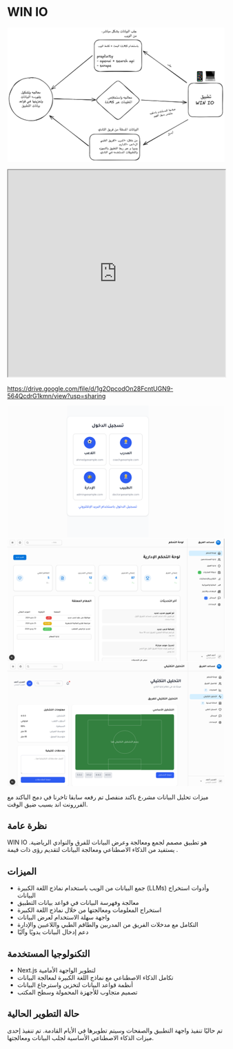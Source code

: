 # WIN IO 

![WIN IO Workflow](/public/images/winio-flow.png)

<iframe 
  src="https://drive.google.com/file/d/1g2OpcodOn28FcntUGN9-564QcdrG1kmn/preview" 
  width="100%" 
  height="480" 
  allow="autoplay"
></iframe>

https://drive.google.com/file/d/1g2OpcodOn28FcntUGN9-564QcdrG1kmn/view?usp=sharing


![WIN IO demo](/public/images/a0.png)
![WIN IO demo](/public/images/a1.png)
![WIN IO demo](/public/images/a2.png)



ميزات تحليل البيانات مشر،ع باكند منفصل تم رفعه سابقا تاخرنا في دمج الباكند مع الفررونت اند بسبب ضيق الوقت.

## نظرة عامة

 WIN IO هو تطبيق مصمم لجمع ومعالجة وعرض البيانات للفرق والنوادي الرياضية. يستفيد من الذكاء الاصطناعي ومعالجة البيانات لتقديم رؤى ذات قيمة .

## الميزات

- جمع البيانات من الويب باستخدام نماذج اللغة الكبيرة (LLMs) وأدوات استخراج البيانات
- معالجة وفهرسة البيانات في قواعد بيانات التطبيق
- استخراج المعلومات ومعالجتها من خلال نماذج اللغة الكبيرة
- واجهة سهلة الاستخدام لعرض البيانات
- التكامل مع مدخلات الفريق من المدربين والطاقم الطبي واللاعبين والإدارة
- دعم إدخال البيانات يدويًا وآليًا

## التكنولوجيا المستخدمة

- Next.js لتطوير الواجهة الأمامية
- تكامل الذكاء الاصطناعي مع نماذج اللغة الكبيرة لمعالجة البيانات
- أنظمة قواعد البيانات لتخزين واسترجاع البيانات
- تصميم متجاوب للأجهزة المحمولة وسطح المكتب

## حالة التطوير الحالية

تم حاليًا تنفيذ واجهة التطبيق والصفحات وسيتم تطويرها في الأيام القادمة. تم تنفيذ إحدى ميزات الذكاء الاصطناعي الأساسية لجلب البيانات ومعالجتها.

